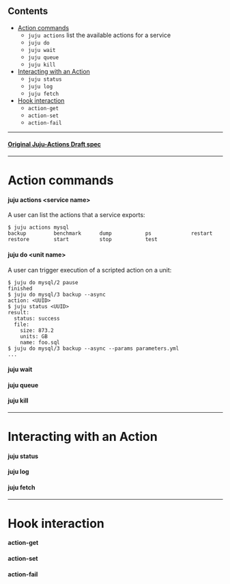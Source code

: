 ## Contents
 - [Action commands](#action-commands)
   - `juju actions` list the available actions for a service
   - `juju do`
   - `juju wait`
   - `juju queue`
   - `juju kill`
 - [Interacting with an Action](#interacting-with-an-action)
   - `juju status`
   - `juju log`
   - `juju fetch`
 - [Hook interaction](#hook-interaction)
   - `action-get`
   - `action-set`
   - `action-fail`

---

#### [Original Juju-Actions Draft spec](https://docs.google.com/document/d/14W1-QqB1pXZxyZW5QzFFoDwxxeQXBUzgj8IUkLId6cc/edit#heading=h.q6wtcjv2r9h)

---

# Action commands

#### juju actions \<service name\>
A user can list the actions that a service exports:
```
$ juju actions mysql
backup         benchmark      dump           ps             restart        
restore        start          stop           test
```

#### juju do \<unit name\>
A user can trigger execution of a scripted action on a unit:
```
$ juju do mysql/2 pause 
finished
$ juju do mysql/3 backup --async
action: <UUID>
$ juju status <UUID>
result:
  status: success
  file: 
    size: 873.2 
    units: GB
    name: foo.sql
$ juju do mysql/3 backup --async --params parameters.yml
...
```

#### juju wait

#### juju queue

#### juju kill

---

# Interacting with an Action

#### juju status

#### juju log

#### juju fetch

---

# Hook interaction

#### action-get

#### action-set

#### action-fail